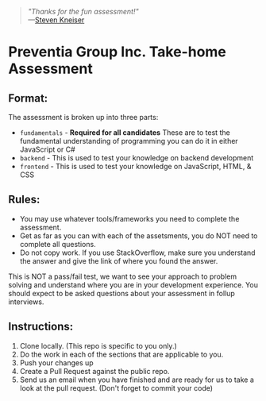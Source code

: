 > _"Thanks for the fun assessment!"_<br />—[Steven Kneiser](https://github.com/theshteves)

# Preventia Group Inc. Take-home Assessment

## Format:
The assessment is broken up into three parts: 
* `fundamentals` - **Required for all candidates** These are to test the fundamental understanding of programming you can do it in either JavaScript or C#
* `backend` - This is used to test your knowledge on backend development
* `frontend` - This is used to test your knowledge on JavaScript, HTML, & CSS

## Rules:
* You may use whatever tools/frameworks you need to complete the assessment.
* Get as far as you can with each of the assetsments, you do NOT need to complete all questions.
* Do not copy work. If you use StackOverflow, make sure you understand the answer and give the link of where you found the answer.


This is NOT a pass/fail test, we want to see your approach to problem solving and understand where you are in your development experience. You should expect to be asked questions about your assessment in follup interviews.

## Instructions:
1. Clone locally. (This repo is specific to you only.)
1. Do the work in each of the sections that are applicable to you.
1. Push your changes up
1. Create a Pull Request against the public repo.
1. Send us an email when you have finished and are ready for us to take a look at the pull request. (Don't forget to commit your code)
